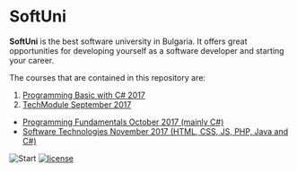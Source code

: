 # SoftUni

**SoftUni** is the best software university in Bulgaria. It offers great opportunities for developing yourself as a software developer and starting your career.

The courses that are contained in this repository are:

1. <a href="https://github.com/Steffkn/SoftUni/tree/master/C%23/01.ProgrammingBasicsC%23" > Programming Basic with C# 2017</a> 
2. <a href="https://github.com/Steffkn/SoftUni/tree/master/C%23/02.TechModule-09.2017">TechModule September 2017</a>
 - <a href="https://github.com/Steffkn/SoftUni/tree/master/C%23/02.TechModule-09.2017/Fundamentals">Programming Fundamentals October 2017 (mainly C#)</a> 
 - <a href="https://github.com/Steffkn/SoftUni/tree/master/C%23/02.TechModule-09.2017/SoftwareTech">Software Technologies November 2017 (HTML, CSS, JS, PHP, Java and C#)</a>


![Start](https://img.shields.io/badge/Start-29.07.2017-blue.svg?style=flat-square) 
[![license](https://img.shields.io/github/license/mashape/apistatus.svg?style=flat-square)](https://github.com/Steffkn/SoftUni/blob/master/LICENSE)

